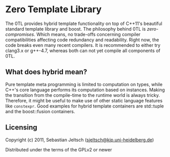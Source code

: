 Zero Template Library
=====================

The 0TL provides hybrid template functionality on top of C++11's beautiful standard template library and boost.
The philosophy behind 0TL is _zero-compromises_. Which means, no trade-offs concerning compiler compatibilities affecting code redundancy and readability. Right now, the code breaks even many recent compilers.
It is recommended to either try clang3.x or g++-4.7, whereas both can not yet compile all components of 0TL.

What does hybrid mean?
----------------------
Pure template meta programming is limited to computation on types, while C++'s core language performs its computation based on instances. Making the transition from the compile-time to the runtime world is always tricky. Therefore, it might be useful to make use of other static language features like `constexpr`.
Good examples for hybrid template containers are std::tuple and the boost::fusion containers.

Licensing
---------
Copyright (c) 2011, Sebastian Jeltsch (sjeltsch@kip.uni-heidelberg.de)

Distributed under the terms of the GPLv2 or newer
